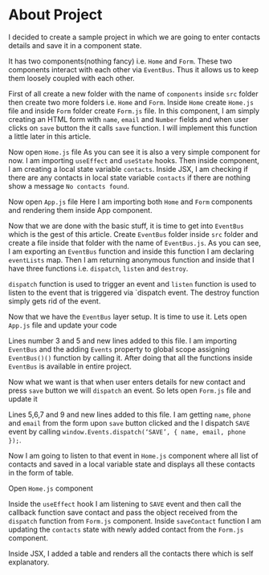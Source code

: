 # About Project

I decided to create a sample project in which we are going to enter contacts details and save it in a component state.

It has two components(nothing fancy) i.e. `Home` and `Form`. These two components interact with each other via `EventBus`. Thus it allows us to keep them loosely coupled with each other.

First of all create a new folder with the name of `components` inside `src` folder then create two more folders i.e. `Home` and `Form`. Inside `Home` create `Home.js` file and inside `Form` folder create `Form.js` file.
In this component, I am simply creating an HTML form with `name`, `email` and `Number` fields and when user clicks on `save` button the it calls `save` function. I will implement this function a little later in this article.

Now open `Home.js` file
As you can see it is also a very simple component for now. I am importing `useEffect` and `useState` hooks. Then inside component, I am creating a local state variable `contacts`. Inside JSX, I am checking if there are any contacts in local state variable `contacts` if there are nothing show a message `No contacts found`.

Now open `App.js` file
Here I am importing both `Home` and `Form` components and rendering them inside App component.

Now that we are done with the basic stuff, it is time to get into `EventBus` which is the gest of this article. Create `EventBus` folder inside `src` folder and create a file inside that folder with the name of `EventBus.js`.
As you can see, I am exporting an `EventBus` function and inside this function I am declaring `eventLists` map. Then I am returning anonymous function and inside that I have three functions i.e. `dispatch`, `listen` and `destroy`.

`dispatch` function is used to trigger an event and `listen` function is used to listen to the event that is triggered via `dispatch event. The destroy function simply gets rid of the event.

Now that we have the `EventBus` layer setup. It is time to use it. Lets open `App.js` file and update your code

Lines number 3 and 5 and new lines added to this file. I am importing `EventBus` and the adding `Events` property to global scope assigning `EventBus()()` function by calling it. After doing that all the functions inside `EventBus` is available in entire project.

Now what we want is that when user enters details for new contact and press `save` button we will `dispatch` an event. So lets open `Form.js` file and update it

Lines 5,6,7 and 9 and new lines added to this file. I am getting `name`, `phone` and `email` from the form upon `save` button clicked and the I dispatch `SAVE` event by calling `window.Events.dispatch(‘SAVE’, { name, email, phone });`.

Now I am going to listen to that event in `Home.js` component where all list of contacts and saved in a local variable state and displays all these contacts in the form of table.

Open `Home.js` component

Inside the `useEffect` hook I am listening to `SAVE` event and then call the callback function save contact and pass the object received from the `dispatch` function from `Form.js` component. Inside `saveContact` function I am updating the `contacts` state with newly added contact from the `Form.js` component.

Inside JSX, I added a table and renders all the contacts there which is self explanatory.
